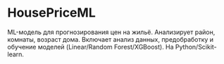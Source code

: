 # HousePriceML
ML-модель для прогнозирования цен на жильё. Анализирует район, комнаты, возраст дома. Включает анализ данных, предобработку и обучение моделей (Linear/Random Forest/XGBoost). На Python/Scikit-learn.
